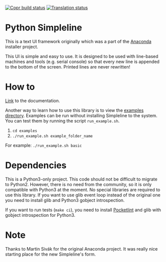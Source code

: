 [![Copr build status](https://copr.fedorainfracloud.org/coprs/g/rhinstaller/Anaconda/package/python-simpleline/status_image/last_build.png)](https://copr.fedorainfracloud.org/coprs/g/rhinstaller/Anaconda/package/python-simpleline/)
[![Translation status](https://translate.fedoraproject.org/widgets/python-simpleline/-/master/svg-badge.svg)](https://translate.fedoraproject.org/engage/python-simpleline/?utm_source=widget)

Python Simpleline
=================

This is a text UI framework originally which was a part of the
[Anaconda](https://github.com/rhinstaller/anaconda) installer project.

This UI is simple and easy to use. It is designed to be used with line-based
machines and tools (e.g. serial console) so that every new line is appended
to the bottom of the screen. Printed lines are never rewritten!

How to
======

[Link](https://python-simpleline.readthedocs.io) to the documentation.

Another way to learn how to use this library is to view the
[examples directory](https://github.com/rhinstaller/python-simpleline/tree/master/examples).
Examples can be run without installing Simpleline to the system. You can test
them by running the script `run_example.sh`.

1. `cd examples`
2. `./run_example.sh example_folder_name`

For example:
`./run_example.sh basic`

Dependencies
============

This is a Python3-only project. This code should not be difficult to migrate to
Python2. However, there is no need from the community, so it is only compatible
with Python3 at the moment.
No special libraries are required to use this library. If you want to use glib
event loop instead of the original one you need to install glib and Python3
gobject introspection.

If you want to run tests (`make ci`), you need to install
[Pocketlint](https://github.com/rhinstaller/pocketlint) and glib with gobject
introspection for Python3.

Note
====

Thanks to Martin Sivák for the original Anaconda project. It was really nice
starting place for the new Simpleline's form.
